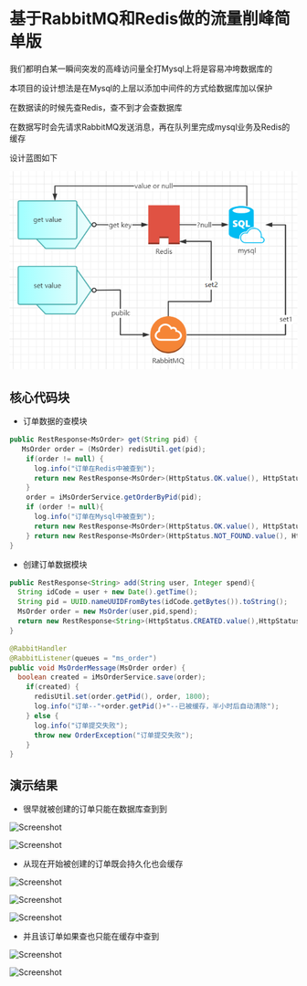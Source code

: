 # 基于RabbitMQ和Redis做的流量削峰简单版

我们都明白某一瞬间突发的高峰访问量全打Mysql上将是容易冲垮数据库的

本项目的设计想法是在Mysql的上层以添加中间件的方式给数据库加以保护

在数据读的时候先查Redis，查不到才会查数据库

在数据写时会先请求RabbitMQ发送消息，再在队列里完成mysql业务及Redis的缓存

设计蓝图如下

![Screenshot](Result/main.png)

## 核心代码块

- 订单数据的查模块

``` java
public RestResponse<MsOrder> get(String pid) {
   MsOrder order = (MsOrder) redisUtil.get(pid);
    if(order != null) {
      log.info("订单在Redis中被查到");
      return new RestResponse<MsOrder>(HttpStatus.OK.value(), HttpStatus.OK.toString(),order);
    }
    order = iMsOrderService.getOrderByPid(pid);
    if (order != null){
      log.info("订单在Mysql中被查到");
      return new RestResponse<MsOrder>(HttpStatus.OK.value(), HttpStatus.OK.toString(),order);
    } return new RestResponse<MsOrder>(HttpStatus.NOT_FOUND.value(), HttpStatus.NOT_FOUND.toString(),null);
}
```

- 创建订单数据模块

``` java
public RestResponse<String> add(String user, Integer spend){
  String idCode = user + new Date().getTime();
  String pid = UUID.nameUUIDFromBytes(idCode.getBytes()).toString();
  MsOrder order = new MsOrder(user,pid,spend);
  return new RestResponse<String>(HttpStatus.CREATED.value(),HttpStatus.CREATED.toString(),mqService.makeOrder(order));
}
```

``` java
@RabbitHandler
@RabbitListener(queues = "ms_order")
public void MsOrderMessage(MsOrder order) {
  boolean created = iMsOrderService.save(order);
    if(created) {
      redisUtil.set(order.getPid(), order, 1800);
      log.info("订单--"+order.getPid()+"--已被缓存，半小时后自动清除");
    } else {
      log.info("订单提交失败");
      throw new OrderException("订单提交失败");
    }
}
```

## 演示结果

- 很早就被创建的订单只能在数据库查到到

![Screenshot](Result/demo1)

![Screenshot](Result/demo7)

- 从现在开始被创建的订单既会持久化也会缓存

![Screenshot](Result/demo2)

![Screenshot](Result/demo3)

![Screenshot](Result/demo4)

- 并且该订单如果查也只能在缓存中查到

![Screenshot](Result/demo5)

![Screenshot](Result/demo6)
